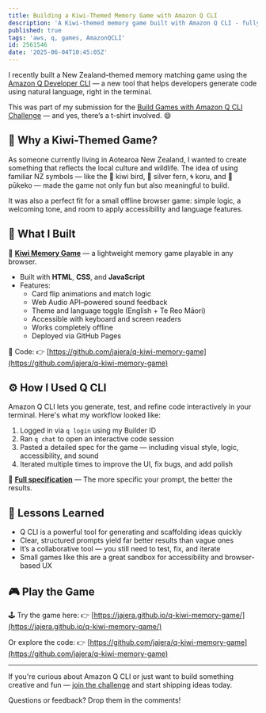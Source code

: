 ```yaml
---
title: Building a Kiwi-Themed Memory Game with Amazon Q CLI
description: 'A Kiwi-themed memory game built with Amazon Q CLI - fully browser-based, offline-ready, and culturally inspired.'
published: true
tags: 'aws, q, games, AmazonQCLI'
id: 2561546
date: '2025-06-04T10:45:05Z'
---
```


I recently built a New Zealand–themed memory matching game using the [Amazon Q Developer CLI](https://docs.aws.amazon.com/q/developer/) — a new tool that helps developers generate code using natural language, right in the terminal.

This was part of my submission for the [Build Games with Amazon Q CLI Challenge](https://community.aws/content/2xIoduO0xhkhUApQpVUIqBFGmAc/build-games-with-amazon-q-cli-and-score-a-t-shirt?trk=b085178b-f0cb-447b-b32d-bd0641720467&sc_channel=el) — and yes, there’s a t-shirt involved. 😄

## 🌿 Why a Kiwi-Themed Game?

As someone currently living in Aotearoa New Zealand, I wanted to create something that reflects the local culture and wildlife. The idea of using familiar NZ symbols — like the 🥝 kiwi bird, 🌿 silver fern, 🌀 koru, and 🐤 pūkeko — made the game not only fun but also meaningful to build.

It was also a perfect fit for a small offline browser game: simple logic, a welcoming tone, and room to apply accessibility and language features.

## 🧠 What I Built

🧠 [**Kiwi Memory Game**](https://jajera.github.io/q-kiwi-memory-game/) — a lightweight memory game playable in any browser.

- Built with **HTML**, **CSS**, and **JavaScript**
- Features:
  - Card flip animations and match logic
  - Web Audio API–powered sound feedback
  - Theme and language toggle (English + Te Reo Māori)
  - Accessible with keyboard and screen readers
  - Works completely offline
  - Deployed via GitHub Pages

📁 Code:
👉 [https://github.com/jajera/q-kiwi-memory-game](https://github.com/jajera/q-kiwi-memory-game)

## ⚙️ How I Used Q CLI

Amazon Q CLI lets you generate, test, and refine code interactively in your terminal. Here's what my workflow looked like:

1. Logged in via `q login` using my Builder ID
2. Ran `q chat` to open an interactive code session
3. Pasted a detailed spec for the game — including visual style, logic, accessibility, and sound
4. Iterated multiple times to improve the UI, fix bugs, and add polish

📄 **[Full specification](https://github.com/jajera/q-kiwi-memory-game/blob/main/docs/kiwi-game-spec.md)** — The more specific your prompt, the better the results.

## 🧪 Lessons Learned

- Q CLI is a powerful tool for generating and scaffolding ideas quickly
- Clear, structured prompts yield far better results than vague ones
- It’s a collaborative tool — you still need to test, fix, and iterate
- Small games like this are a great sandbox for accessibility and browser-based UX

## 🎮 Play the Game

🕹️ Try the game here:
👉 [https://jajera.github.io/q-kiwi-memory-game/](https://jajera.github.io/q-kiwi-memory-game/)

Or explore the code:
👉 [https://github.com/jajera/q-kiwi-memory-game](https://github.com/jajera/q-kiwi-memory-game)

---

If you're curious about Amazon Q CLI or just want to build something creative and fun — [join the challenge](https://community.aws/content/2xIoduO0xhkhUApQpVUIqBFGmAc/build-games-with-amazon-q-cli-and-score-a-t-shirt?trk=b085178b-f0cb-447b-b32d-bd0641720467&sc_channel=el) and start shipping ideas today.

Questions or feedback? Drop them in the comments!
